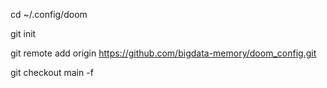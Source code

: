 cd ~/.config/doom

git init

git remote add origin https://github.com/bigdata-memory/doom_config.git

git checkout main -f

